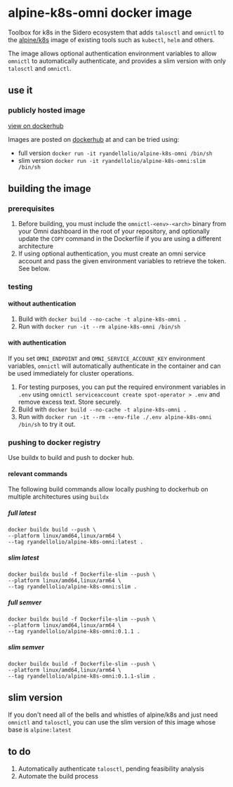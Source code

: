 # alpine-k8s-omni docker image
Toolbox for k8s in the Sidero ecosystem that adds `talosctl` and `omnictl` to the [alpine/k8s](https://hub.docker.com/r/alpine/k8s/tags/) image of existing tools such as `kubectl`, `helm` and others.

The image allows optional authentication environment variables to allow `omnictl` to automatically authenticate, and provides a slim version with only `talosctl` and `omnictl`.

## use it

### publicly hosted image

[view on dockerhub](https://hub.docker.com/r/ryandellolio/alpine-k8s-omni)

Images are posted on [dockerhub](https://hub.docker.com/r/ryandellolio/alpine-k8s-omni) at and can be tried using:
- full version `docker run -it ryandellolio/alpine-k8s-omni /bin/sh`
- slim version `docker run -it ryandellolio/alpine-k8s-omni:slim /bin/sh`

## building the image

### prerequisites
1. Before building, you must include the `omnictl-<env>-<arch>` binary from your Omni dashboard in the root of your repository, and optionally update the `COPY` command in the Dockerfile if you are using a different architecture
2. If using optional authentication, you must create an omni service account and pass the given environment variables to retrieve the token.  See below.

### testing

#### without authentication
1. Build with `docker build --no-cache -t alpine-k8s-omni .`
2. Run with `docker run -it --rm alpine-k8s-omni /bin/sh`

#### with authentication
If you set `OMNI_ENDPOINT` and `OMNI_SERVICE_ACCOUNT_KEY` environment variables, `omnictl` will automatically authenticate in the container and can be used immediately for cluster operations.

1. For testing purposes, you can put the required environment variables in `.env` using `omnictl serviceaccount create spot-operator > .env` and remove excess text.  Store securely.
2. Build with `docker build --no-cache -t alpine-k8s-omni .`
3. Run with `docker run -it --rm --env-file ./.env alpine-k8s-omni /bin/sh` to try it out.

### pushing to docker registry

Use buildx to build and push to docker hub.

#### relevant commands
The following build commands allow locally pushing to dockerhub on multiple architectures using `buildx`

##### full latest
```
docker buildx build --push \
--platform linux/amd64,linux/arm64 \
--tag ryandellolio/alpine-k8s-omni:latest .
```

##### slim latest
```
docker buildx build -f Dockerfile-slim --push \
--platform linux/amd64,linux/arm64 \
--tag ryandellolio/alpine-k8s-omni:slim .
```

##### full semver
```
docker buildx build -f Dockerfile-slim --push \
--platform linux/amd64,linux/arm64 \
--tag ryandellolio/alpine-k8s-omni:0.1.1 .
```

##### slim semver
```
docker buildx build -f Dockerfile-slim --push \
--platform linux/amd64,linux/arm64 \
--tag ryandellolio/alpine-k8s-omni:0.1.1-slim .
```

## slim version
If you don't need all of the bells and whistles of alpine/k8s and just need `omnictl` and `talosctl`, you can use the slim version of this image whose base is `alpine:latest`

## to do
1. Automatically authenticate `talosctl`, pending feasibility analysis
2. Automate the build process

